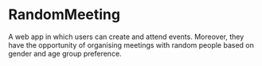 # RandomMeeting
A web app in which users can create and attend events. Moreover, they have the opportunity of organising meetings with random people based on gender and age group preference.
